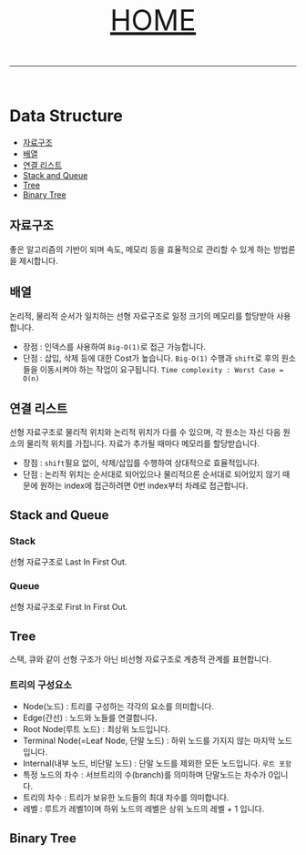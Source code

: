 <p align="center" style="font-size:50px">
    <a href="https://github.com/lsw6684/ComputerScience">HOME</a>
</p>

***

<br />

# Data Structure
- [자료구조](#자료구조)
- [배열](#배열)
- [연결 리스트](#연결-리스트)
- [Stack and Queue](#stack-and-queue)
- [Tree](#tree)
- [Binary Tree](#binary-tree)

## 자료구조
좋은 알고리즘의 기반이 되며 속도, 메모리 등을 효율적으로 관리할 수 있게 하는 방법론을 제시합니다.

## 배열
논리적, 물리적 순서가 일치하는 선형 자료구조로 일정 크기의 메모리를 할당받아 사용합니다.
- 장점 : 인덱스를 사용하여 `Big-O(1)`로 접근 가능합니다.
- 단점 : 삽입, 삭제 등에 대한 Cost가 높습니다. `Big-O(1)` 수행과 `shift`로 후의 원소들을 이동시켜야 하는 작업이 요구됩니다. `Time complexity : Worst Case = O(n)`

## 연결 리스트
선형 자료구조로 물리적 위치와 논리적 위치가 다를 수 있으며, 각 원소는 자신 다음 원소의 물리적 위치를 가집니다. 자료가 추가될 때마다 메모리를 할당받습니다.
- 장점 : `shift`필요 없이, 삭제/삽입를 수행하여 상대적으로 효율적입니다.
- 단점 : 논리적 위치는 순서대로 되어있으나 물리적으론 순서대로 되어있지 않기 때문에 원하는 index에 접근하려면 0번 index부터 차례로 접근합니다.

## Stack and Queue
### Stack
선형 자료구조로 Last In First Out. 
### Queue
선형 자료구조로 First In First Out.

## Tree
스택, 큐와 같이 선형 구조가 아닌 비선형 자료구조로 계층적 관계를 표현합니다.
### 트리의 구성요소
- Node(노드) : 트리를 구성하는 각각의 요소를 의미합니다.
- Edge(간선) : 노드와 노들를 연결합니다.
- Root Node(루트 노드) : 최상위 노드입니다.
- Terminal Node(=Leaf Node, 단말 노드) : 하위 노드를 가지지 않는 마지막 노드입니다.
- Internal(내부 노드, 비단말 노드) : 단말 노드를 제외한 모든 노드입니다. `루트 포함`
- 특정 노드의 차수 : 서브트리의 수(branch)를 의미하며 단말노드는 차수가 0입니다.
- 트리의 차수 : 트리가 보유한 노드들의 최대 차수를 의미합니다.
- 레벨 : 루트가 레벨1이며 하위 노드의 레벨은 상위 노드의 레벨 + 1 입니다.

## Binary Tree